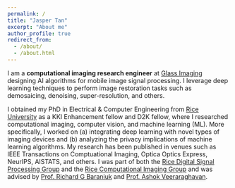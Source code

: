 ```yaml
---
permalink: /
title: "Jasper Tan"
excerpt: "About me"
author_profile: true
redirect_from: 
  - /about/
  - /about.html
---
```


I am a **computational imaging research engineer** at [Glass Imaging](https://glass-imaging.com) designing AI algorithms for mobile image signal processing. I leverage deep learning techniques to perform image restoration tasks such as demosaicing, denoising, super-resolution, and others.

I obtained my PhD in Electrical & Computer Engineering from [Rice University](https://www.rice.edu) as a KKI Enhancement fellow and D2K fellow, where I researched computational imaging, computer vision, and machine learning (ML). More specifically, I worked on (a) integrating deep learning with novel types of imaging devices and (b) analyzing the privacy implications of machine learning algorithms. My research has been published in venues such as IEEE Transactions on Comptuational Imaging, Optica Optics Express, NeurIPS, AISTATS, and others. I was part of both the [Rice Digital Signal Processing Group](https://dsp.rice.edu) and the [Rice Computational Imaging Group](https://computationalimaging.rice.edu) and was advised by [Prof. Richard G Baraniuk](https://richb.rice.edu) and [Prof. Ashok Veeraraghavan](https://profiles.rice.edu/faculty/ashok-veeraraghavan).
